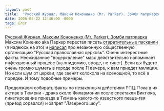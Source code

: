 ```yaml
---
layout: post
title:  "Русский Журнал. Максим Кононенко (Mr. Parker). Зомби патриарха"
date: 2006-05-22 12:46:00 -0000
tags: Блог
---
```


<a href="http://www.russ.ru/comments/118449118">Русский Журнал. Максим Кононенко (Mr. Parker). Зомби патриарха</a>
Максим Коненко aka Паркер перестал писать <a href="http://www.idiot.ru/2006/03/22/tinzyi/">отвратительные пасквили</a> (я надеюсь на это) и <a href="http://www.russ.ru/comments/118449118">написал</a> про незаконную общественную организацию "Русская православная церковь". Очень интерестные факты. Неожиданное "воцерквление" масс действительно напоминает инфекционный процесс (на эпидемию, вроде, не тянет). Если вы будете очень громко шуметь в городе после 11 вечера, к вам приедет милиция. Но если шум от церкви, где звенят колокола на всенощной, то всё в порядке. И тому подобные примеры.

Продолжаем собирать факты по незаконным действиям РПЦ. Пока в их активе в Тюмени - драка около Филармонии после спектакля Виктюка, пикетирование приезда в Тюмень какого-то известного певца-гея (приезд сорвался) и запрет "Лазерного шоу". 